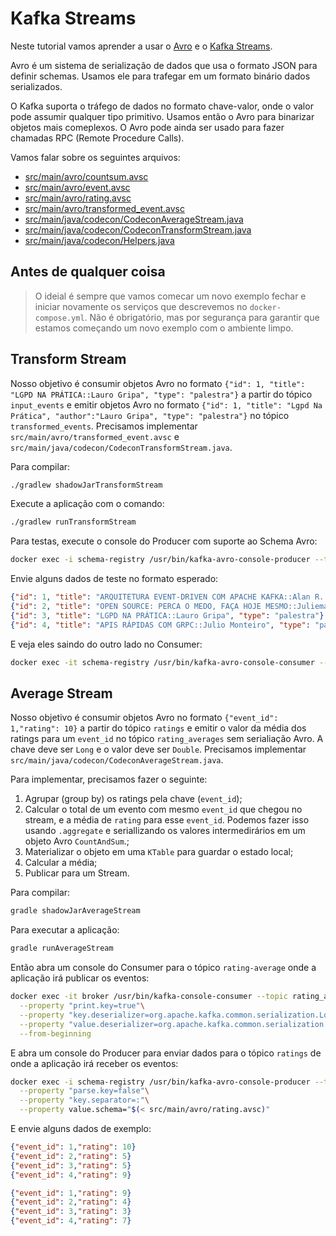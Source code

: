 # Kafka Streams

Neste tutorial vamos aprender a usar o [Avro](https://avro.apache.org/docs/current/) e
o [Kafka Streams](https://kafka.apache.org/documentation/streams/).

Avro é um sistema de serialização de dados que usa o formato JSON para definir schemas.
Usamos ele para trafegar em um formato binário dados serializados.

O Kafka suporta o tráfego de dados no formato chave-valor, onde o valor pode assumir
qualquer tipo primitivo. Usamos então o Avro para binarizar objetos mais comeplexos.
O Avro pode ainda ser usado para fazer chamadas RPC (Remote Procedure Calls).

Vamos falar sobre os seguintes arquivos:

* [src/main/avro/countsum.avsc](./src/main/avro/countsum.avsc)
* [src/main/avro/event.avsc](./src/main/avro/event.avsc)
* [src/main/avro/rating.avsc](./src/main/avro/rating.avsc)
* [src/main/avro/transformed_event.avsc](./src/main/avro/transformed_event.avsc)
* [src/main/java/codecon/CodeconAverageStream.java](./src/main/java/codecon/CodeconAverageStream.java)
* [src/main/java/codecon/CodeconTransformStream.java](./src/main/java/codecon/CodeconTransformStream.java)
* [src/main/java/codecon/Helpers.java](./src/main/java/codecon/Helpers.java)

## Antes de qualquer coisa

> O ideial é sempre que vamos comecar um novo exemplo fechar e iniciar novamente os
> serviços que descrevemos no `docker-compose.yml`. Não é obrigatório, mas por segurança
> para garantir que estamos começando um novo exemplo com o ambiente limpo.

## Transform Stream

Nosso objetivo é consumir objetos Avro no formato `{"id": 1, "title": "LGPD NA PRÁTICA::Lauro Gripa", "type": "palestra"}` a partir
do tópico `input_events`
e emitir objetos Avro no formato `{"id": 1, "title": "Lgpd Na Prática", "author":"Lauro Gripa", "type": "palestra"}` no tópico `transformed_events`.
Precisamos implementar `src/main/avro/transformed_event.avsc` e `src/main/java/codecon/CodeconTransformStream.java`.

Para compilar:

```sh
./gradlew shadowJarTransformStream
```

Execute a aplicação com o comando:

```sh
./gradlew runTransformStream
```

Para testas, execute o console do Producer com suporte ao Schema Avro:

```sh
docker exec -i schema-registry /usr/bin/kafka-avro-console-producer --topic input_events --broker-list broker:9092 --property value.schema="$(< src/main/avro/event.avsc)"
```

Envie alguns dados de teste no formato esperado:

```json
{"id": 1, "title": "ARQUITETURA EVENT-DRIVEN COM APACHE KAFKA::Alan R. Fachini", "type": "workshop"}
{"id": 2, "title": "OPEN SOURCE: PERCA O MEDO, FAÇA HOJE MESMO::Juliemar Berri", "type": "palestra"}
{"id": 3, "title": "LGPD NA PRÁTICA::Lauro Gripa", "type": "palestra"}
{"id": 4, "title": "APIS RÁPIDAS COM GRPC::Julio Monteiro", "type": "palestra"}
```

E veja eles saindo do outro lado no Consumer:

```sh
docker exec -it schema-registry /usr/bin/kafka-avro-console-consumer --topic transformed_events --bootstrap-server broker:9092 --from-beginning
```

## Average Stream

Nosso objetivo é consumir objetos Avro no formato `{"event_id": 1,"rating": 10}` a partir do tópico `ratings`
e emitir o valor da média dos ratings para um `event_id` no tópico `rating_averages` sem serialiação Avro. A chave
deve ser `Long` e o valor deve ser `Double`.
Precisamos implementar `src/main/java/codecon/CodeconAverageStream.java`.

Para implementar, precisamos fazer o seguinte:

1. Agrupar (group by) os ratings pela chave (`event_id`);
2. Calcular o total de um evento com mesmo `event_id` que chegou no stream, e a média de `rating` para esse `event_id`. Podemos fazer isso usando `.aggregate` e seriallizando os valores intermedirários em um objeto Avro `CountAndSum`.;
3. Materializar o objeto em uma `KTable` para guardar o estado local;
4. Calcular a média;
5. Publicar para um Stream.

Para compilar:

```sh
gradle shadowJarAverageStream
```

Para executar a aplicação:

```sh
gradle runAverageStream
```

Então abra um console do Consumer para o tópico `rating-average` onde a aplicação irá publicar os eventos:

```sh
docker exec -it broker /usr/bin/kafka-console-consumer --topic rating_averages --bootstrap-server broker:9092 \
  --property "print.key=true"\
  --property "key.deserializer=org.apache.kafka.common.serialization.LongDeserializer" \
  --property "value.deserializer=org.apache.kafka.common.serialization.DoubleDeserializer" \
  --from-beginning
```

E abra um console do Producer para enviar dados para o tópico `ratings` de onde a aplicação irá receber os eventos:

```sh
docker exec -i schema-registry /usr/bin/kafka-avro-console-producer --topic ratings --broker-list broker:9092\
  --property "parse.key=false"\
  --property "key.separator=:"\
  --property value.schema="$(< src/main/avro/rating.avsc)"
```

E envie alguns dados de exemplo:

```json
{"event_id": 1,"rating": 10}
{"event_id": 2,"rating": 5}
{"event_id": 3,"rating": 5}
{"event_id": 4,"rating": 9}

{"event_id": 1,"rating": 9}
{"event_id": 2,"rating": 4}
{"event_id": 3,"rating": 3}
{"event_id": 4,"rating": 7}
```
